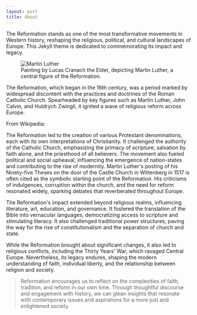 ```yaml
---
layout: post
title: About
---
```


The Reformation stands as one of the most transformative movements in Western history, reshaping the religious, political, and cultural landscapes of Europe. This Jekyll theme is dedicated to commemorating its impact and legacy.

<figure>
  <img alt="Martin Luther" src="https://livinglutheran.blob.core.windows.net/cdn/wp-content/uploads/2017/02/reformers-960x526.jpg" />
  <figcaption>
    Painting by Lucas Cranach the Elder, depicting Martin Luther, a central figure of the Reformation.
  </figcaption>
</figure>
The Reformation, which began in the 16th century, was a period marked by widespread discontent with the practices and doctrines of the Roman Catholic Church. Spearheaded by key figures such as Martin Luther, John Calvin, and Huldrych Zwingli, it ignited a wave of religious reform across Europe.

From Wikipedia:

The Reformation led to the creation of various Protestant denominations, each with its own interpretations of Christianity. It challenged the authority of the Catholic Church, emphasizing the primacy of scripture, salvation by faith alone, and the priesthood of all believers. The movement also fueled political and social upheaval, influencing the emergence of nation-states and contributing to the rise of modernity.
Martin Luther's posting of his Ninety-five Theses on the door of the Castle Church in Wittenberg in 1517 is often cited as the symbolic starting point of the Reformation. His criticisms of indulgences, corruption within the church, and the need for reform resonated widely, sparking debates that reverberated throughout Europe.

The Reformation's impact extended beyond religious realms, influencing literature, art, education, and governance. It fostered the translation of the Bible into vernacular languages, democratizing access to scripture and stimulating literacy. It also challenged traditional power structures, paving the way for the rise of constitutionalism and the separation of church and state.

While the Reformation brought about significant changes, it also led to religious conflicts, including the Thirty Years' War, which ravaged Central Europe. Nevertheless, its legacy endures, shaping the modern understanding of faith, individual liberty, and the relationship between religion and society.

>Reformation encourages us to reflect on the complexities of faith, tradition, and reform in our own time. Through thoughtful discourse and engagement with history, we can glean insights that resonate with contemporary issues and aspirations for a more just and enlightened society.